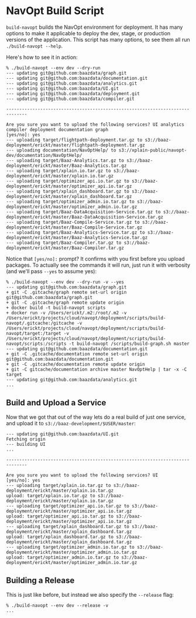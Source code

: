 # NavOpt Build Script

`build-navopt` builds the NavOpt environment for deployment. It has many
options to make it applicable to deploy the dev, stage, or production versions
of the application. This script has many options, to see them all run
`./build-navopt --help`.

Here's how to see it in action:

```
% ./build-navopt --env dev --dry-run
--- updating git@github.com:baazdata/graph.git
--- updating git@github.com:baazdata/documentation.git
--- updating git@github.com:baazdata/analytics.git
--- updating git@github.com:baazdata/UI.git
--- updating git@github.com:baazdata/deployment.git
--- updating git@github.com:baazdata/compiler.git

------------------------------------------------------------------------------

Are you sure you want to upload the following services? UI analytics compiler deployment documentation graph
[yes/no]: yes
--- uploading target/flightpath-deployment.tar.gz to s3://baaz-deployment/erickt/master/flightpath-deployment.tar.gz
--- uploading documentation/NavOptHelp/ to s3://xplain-public/navopt-dev/documentation/NavOptHelp/
--- uploading target/Baaz-Analytics.tar.gz to s3://baaz-deployment/erickt/master/Baaz-Analytics.tar.gz
--- uploading target/xplain.io.tar.gz to s3://baaz-deployment/erickt/master/xplain.io.tar.gz
--- uploading target/optimizer_api.io.tar.gz to s3://baaz-deployment/erickt/master/optimizer_api.io.tar.gz
--- uploading target/xplain_dashboard.tar.gz to s3://baaz-deployment/erickt/master/xplain_dashboard.tar.gz
--- uploading target/optimizer_admin.io.tar.gz to s3://baaz-deployment/erickt/master/optimizer_admin.io.tar.gz
--- uploading target/Baaz-DataAcquisition-Service.tar.gz to s3://baaz-deployment/erickt/master/Baaz-DataAcquisition-Service.tar.gz
--- uploading target/Baaz-Compile-Service.tar.gz to s3://baaz-deployment/erickt/master/Baaz-Compile-Service.tar.gz
--- uploading target/Baaz-Analytics-Service.tar.gz to s3://baaz-deployment/erickt/master/Baaz-Analytics-Service.tar.gz
--- uploading target/Baaz-Compiler.tar.gz to s3://baaz-deployment/erickt/master/Baaz-Compiler.tar.gz
```

Notice that `[yes/no]:` prompt? It confirms with you first before you upload
packages.  To actually see the commands it will run, just run it with verbosity
(and we'll pass `--yes` to assume yes):

```
% ./build-navopt --env dev --dry-run -v --yes
--- updating git@github.com:baazdata/graph.git
+ git -C .gitcache/graph remote set-url origin git@github.com:baazdata/graph.git
+ git -C .gitcache/graph remote update origin
+ docker build -t build-navopt scripts
+ docker run -v /Users/erickt/.m2:/root/.m2 -v /Users/erickt/projects/cloud/navopt/deployment/scripts/build-navopt/.gitcache:/gitcache -v /Users/erickt/projects/cloud/navopt/deployment/scripts/build-navopt/target:/target -v /Users/erickt/projects/cloud/navopt/deployment/scripts/build-navopt/scripts:/scripts -t build-navopt /scripts/build-graph.sh master
--- updating git@github.com:baazdata/documentation.git
+ git -C .gitcache/documentation remote set-url origin git@github.com:baazdata/documentation.git
+ git -C .gitcache/documentation remote update origin
+ git -C gitcache/documentation archive master NavOptHelp | tar -x -C target
--- updating git@github.com:baazdata/analytics.git
...
```

## Build and Upload a Service

Now that we got that out of the way lets do a real build of just one service, and upload it to
`s3://baaz-development/$USER/master`:

```
--- updating git@github.com:baazdata/UI.git
Fetching origin
--- building UI
...

------------------------------------------------------------------------------

Are you sure you want to upload the following services? UI
[yes/no]: yes
--- uploading target/xplain.io.tar.gz to s3://baaz-deployment/erickt/master/xplain.io.tar.gz
upload: target/xplain.io.tar.gz to s3://baaz-deployment/erickt/master/xplain.io.tar.gz
--- uploading target/optimizer_api.io.tar.gz to s3://baaz-deployment/erickt/master/optimizer_api.io.tar.gz
upload: target/optimizer_api.io.tar.gz to s3://baaz-deployment/erickt/master/optimizer_api.io.tar.gz
--- uploading target/xplain_dashboard.tar.gz to s3://baaz-deployment/erickt/master/xplain_dashboard.tar.gz
upload: target/xplain_dashboard.tar.gz to s3://baaz-deployment/erickt/master/xplain_dashboard.tar.gz
--- uploading target/optimizer_admin.io.tar.gz to s3://baaz-deployment/erickt/master/optimizer_admin.io.tar.gz
upload: target/optimizer_admin.io.tar.gz to s3://baaz-deployment/erickt/master/optimizer_admin.io.tar.gz
```

## Building a Release

This is just like before, but instead we also specify the `--release` flag:

```
% ./build-navopt --env dev --release -v
...
```
